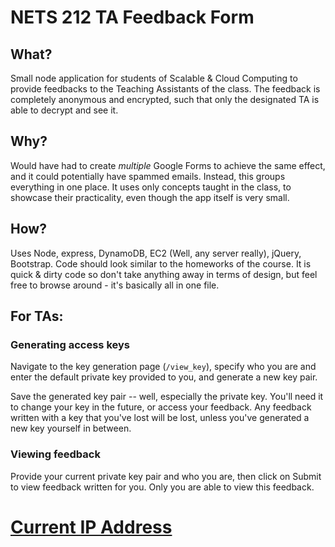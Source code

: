 # NETS 212 TA Feedback Form
## What?
Small node application for students of Scalable & Cloud Computing to provide feedbacks to the Teaching Assistants of the class.
The feedback is completely anonymous and encrypted, such that only the designated TA is able to decrypt and see it.

## Why?
Would have had to create *multiple* Google Forms to achieve the same effect, and it could potentially have spammed emails.
Instead, this groups everything in one place. It uses only concepts taught in the class, to showcase their practicality, even though the app itself is very small.


## How? 
Uses Node, express, DynamoDB, EC2 (Well, any server really), jQuery, Bootstrap.
Code should look similar to the homeworks of the course.
It is quick & dirty code so don't take anything away in terms of design, but feel free to browse around - it's basically all in one file.

## For TAs:
### Generating access keys
Navigate to the key generation page (`/view_key`), specify who you are and enter the default private key provided to you, and generate a new key pair.

Save the generated key pair -- well, especially the private key. You'll need it to change your key in the future, or access your feedback.
Any feedback written with a key that you've lost will be lost, unless you've generated a new key yourself in between.

### Viewing feedback

Provide your current private key pair and who you are, then click on Submit to view feedback written for you.
Only you are able to view this feedback.

# [Current IP Address](http://ec2-3-91-182-224.compute-1.amazonaws.com:3000/)
